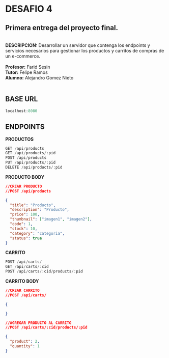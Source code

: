# DESAFIO 4

## Primera entrega del proyecto final.
<br>
<b>DESCRIPCION: </b>
Desarrollar un servidor que contenga los endpoints y servicios necesarios para gestionar los productos y carritos de compras de un e-commerce.
<br>
<br>
<b>Profesor:</b> Farid Sesin</br>
<b>Tutor:</b> Felipe Ramos</br>
<b>Alumno:</b> Alejandro Gomez Nieto</br>
<br>

## BASE URL

```PowerShell
localhost:8080
```

## ENDPOINTS

<b>PRODUCTOS</b>

```PowerShell
GET /api/products
GET /api/products/:pid
POST /api/products
PUT /api/products/:pid
DELETE /api/products/:pid
```

<b>PRODUCTO BODY</b>

```json
//CREAR PRODUCTO
//POST /api/products

{
  "title": "Producto",
  "description": "Producto",
  "price": 100,
  "thumbnail": ["imagen1", "imagen2"],
  "code": 1,
  "stock": 10,
  "category": "categoria",
  "status": true
}
```

<b>CARRITO</b>

```PowerShell
POST /api/carts/
GET /api/carts/:cid
POST /api/carts/:cid/products/:pid
```

<b>CARRITO BODY</b>

```json
//CREAR CARRITO
//POST /api/carts/

{

}
```
```json
//AGREGAR PRODUCTO AL CARRITO
//POST /api/carts/:cid/products/:pid

{
  "product": 2,
  "quantity": 1
}